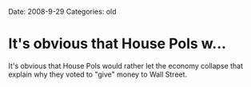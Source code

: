 Date: 2008-9-29
Categories: old

# It's obvious that House Pols w...

It's obvious that House Pols would rather let the economy collapse that explain why they voted to "give" money to Wall Street.
